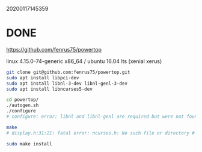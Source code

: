 20200117145359

# DONE #

<https://github.com/fenrus75/powertop>

linux 4.15.0-74-generic x86_64 / ubuntu 16.04 lts (xenial xerus)

```sh
git clone git@github.com:fenrus75/powertop.git
sudo apt install libpci-dev
sudo apt install libnl-3-dev libnl-genl-3-dev
sudo apt install libncurses5-dev

cd powertop/
./autogen.sh
./configure
# configure: error: libnl and libnl-genl are required but were not found #

make
# display.h:31:21: fatal error: ncurses.h: No such file or directory #

sudo make install
```
